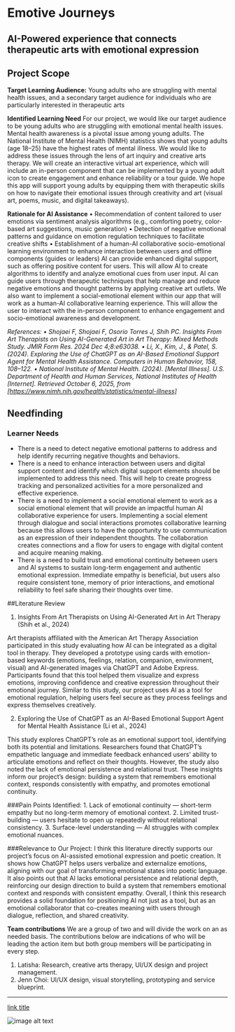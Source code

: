 # Emotive Journeys
## AI-Powered experience that connects therapeutic arts with emotional expression

## Project Scope

**Target Learning Audience:**
Young adults who are struggling with mental health issues, and a secondary target audience for individuals who are particularly interested in therapeutic arts

**Identified Learning Need**
For our project, we would like our target audience to be young adults who are struggling with emotional mental health issues. Mental health awareness is a pivotal issue among young adults. The National Institute of Mental Health (NIMH) statistics shows that young adults (age 18–25) have the highest rates of mental illness.
We would like to address these issues through the lens of art inquiry and creative arts therapy. We will create an interactive virtual art experience, which will include an in-person component that can be implemented by a young adult icon to create engagement and enhance reliability or a tour guide.
We hope this app will support young adults by equipping them with therapeutic skills on how to navigate their emotional issues through creativity and art (visual art, poems, music, and digital takeaways).

**Rationale for AI Assistance**
• Recommendation of content tailored to user emotions via sentiment analysis algorithms (e.g., comforting poetry, color-based art suggestions, music generation)
• Detection of negative emotional patterns and guidance on emotion regulation techniques to facilitate creative shifts
• Establishment of a human-AI collaborative socio-emotional learning environment to enhance interaction between users and offline components (guides or leaders)
AI can provide enhanced digital support, such as offering positive content for users. This will allow AI to create algorithms to identify and analyze emotional cues from user input.
AI can guide users through therapeutic techniques that help manage and reduce negative emotions and thought patterns by applying creative art outlets.
We also want to implement a social-emotional element within our app that will work as a human-AI collaborative learning experience.
This will allow the user to interact with the in-person component to enhance engagement and socio-emotional awareness and development.

*References: 
	•	Shojaei F, Shojaei F, Osorio Torres J, Shih PC. Insights From Art Therapists on Using AI-Generated Art in Art Therapy: Mixed Methods Study. JMIR Form Res. 2024 Dec 4;8:e63038.
	•	Li, X., Kim, J., & Patel, S. (2024). Exploring the Use of ChatGPT as an AI-Based Emotional Support Agent for Mental Health Assistance. Computers in Human Behavior, 158, 108–122.
	•	National Institute of Mental Health. (2024). [Mental Illness]. U.S. Department of Health and Human Services, National Institutes of Health [Internet]. Retrieved October 6, 2025, from [https://www.nimh.nih.gov/health/statistics/mental-illness]*

## Needfinding 

### Learner Needs

- There is a need to detect negative emotional patterns to address and help identify
recurring negative thoughts and behaviors.
- There is a need to enhance interaction between users and digital support
content and identify which digital support elements should be implemented to address
this need. This will help to create progress tracking and personalized activities for a
more personalized and effective experience.
- There is a need to implement a social emotional element to work as a social
emotional element that will provide an impactful human AI collaborative experience for
users. Implementing a social element through dialogue and social interactions promotes
collaborative learning because this allows users to have the opportunity to use
communication as an expression of their independent thoughts. The collaboration
creates connections and a flow for users to engage with digital content and acquire
meaning making.
- There is a need to build trust and emotional continuity between users and AI systems to sustain long-term engagement and authentic emotional expression. Immediate empathy is beneficial, but users also require consistent tone, memory of prior interactions, and emotional reliability to feel safe sharing their thoughts over time.

##Literature Review
1. Insights From Art Therapists on Using AI-Generated Art in Art Therapy (Shih et al., 2024)

Art therapists affiliated with the American Art Therapy Association participated in this study evaluating how AI can be integrated as a digital tool in therapy.
They developed a prototype using cards with emotion-based keywords (emotions, feelings, relation, companion, environment, visual) and AI-generated images via ChatGPT and Adobe Express.
Participants found that this tool helped them visualize and express emotions, improving confidence and creative expression throughout their emotional journey.
Similar to this study, our project uses AI as a tool for emotional regulation, helping users feel secure as they process feelings and express themselves creatively.

2. Exploring the Use of ChatGPT as an AI-Based Emotional Support Agent for Mental Health Assistance (Li et al., 2024)

This study explores ChatGPT’s role as an emotional support tool, identifying both its potential and limitations.
Researchers found that ChatGPT’s empathetic language and immediate feedback enhanced users’ ability to articulate emotions and reflect on their thoughts. However, the study also noted the lack of emotional persistence and relational trust.
These insights inform our project’s design: building a system that remembers emotional context, responds consistently with empathy, and promotes emotional continuity.
 
###Pain Points Identified:
	1.	Lack of emotional continuity — short-term empathy but no long-term memory of emotional context.
	2.	Limited trust-building — users hesitate to open up repeatedly without relational consistency.
	3.	Surface-level understanding — AI struggles with complex emotional nuances.

###Relevance to Our Project:
I think this literature directly supports our project’s focus on AI-assisted emotional expression and poetic creation.
It shows how ChatGPT helps users verbalize and externalize emotions, aligning with our goal of transforming emotional states into poetic language.
It also points out that AI lacks emotional persistence and relational depth, reinforcing our design direction to build a system that remembers emotional context and responds with consistent empathy.
Overall, I think this research provides a solid foundation for positioning AI not just as a tool, but as an emotional collaborator that co-creates meaning with users through dialogue, reflection, and shared creativity.






**Team contributions** 
We are a group of two and will divide the work on an as needed basis. The contributions below are indications of who will be leading the action item but both group members will be participating in every step.
1. Latisha: Research, creative arts therapy, UI/UX design and project management.
2. Jenn Choi: UI/UX design, visual storytelling, prototyping and service blueprint.



---

[link title](https://www.example.com)

![image alt text](https://upload.wikimedia.org/wikipedia/commons/thumb/8/89/PlayingCards_Rosebush.jpg/250px-PlayingCards_Rosebush.jpg)
